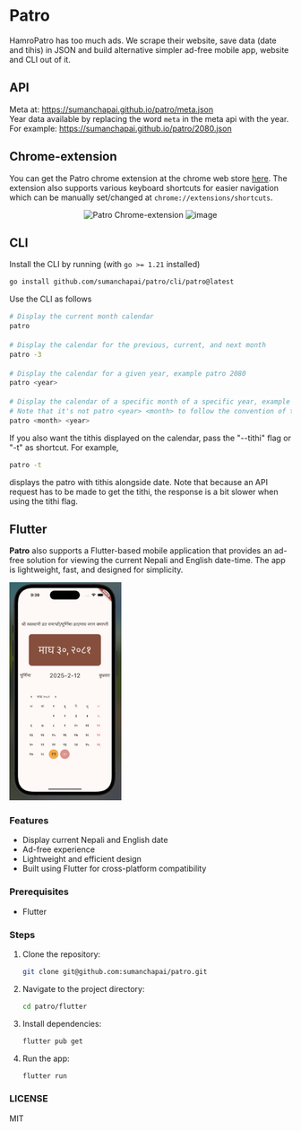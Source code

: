 # Patro

HamroPatro has too much ads. We scrape their website, save data (date and tihis)
in JSON and build alternative simpler ad-free mobile app, website and CLI out of
it.

## API

Meta at: <https://sumanchapai.github.io/patro/meta.json>\
Year data available by replacing the word `meta` in the meta api with the year.
For example: <https://sumanchapai.github.io/patro/2080.json>

## Chrome-extension

You can get the Patro chrome extension at the chrome web store
[here](https://chromewebstore.google.com/detail/patro/mnagbabdhfjkajadblahmbbddecinhml).
The extension also supports various keyboard shortcuts for easier navigation
which can be manually set/changed at `chrome://extensions/shortcuts`.

<p align='center'>
<img width="40%" height="350px" alt='Patro Chrome-extension' src="https://lh3.googleusercontent.com/fNbkcQY4EYpYh3prVBSccUbiuNxHAKpEssoWJj9OP6EZAtWtv95anq4CPuuBJpkNPB4dgN3uBLZ3D2cMg5zOk0w4kQs=s1280-w1280-h800">
<img width="40%" height="350px" alt="image" src="https://github.com/sumanchapai/patro/assets/114323952/92e42d73-f7f0-4037-99d9-32d3f07eaa96">
</p>

## CLI

Install the CLI by running (with `go >= 1.21` installed)

```bash
go install github.com/sumanchapai/patro/cli/patro@latest
```

Use the CLI as follows

```bash
# Display the current month calendar
patro

# Display the calendar for the previous, current, and next month
patro -3

# Display the calendar for a given year, example patro 2080
patro <year>

# Display the calendar of a specific month of a specific year, example patro 7 2080
# Note that it's not patro <year> <month> to follow the convention of the cal command
patro <month> <year>
```

If you also want the tithis displayed on the calendar, pass the "--tithi" flag
or "-t" as shortcut. For example,

```bash
patro -t
```

displays the patro with tithis alongside date. Note that because an API request
has to be made to get the tithi, the response is a bit slower when using the
tithi flag.

## Flutter
**Patro** also supports a Flutter-based mobile application that provides an ad-free solution for viewing the current Nepali and English date-time. The app is lightweight, fast, and designed for simplicity.

<img src="flutter/assets/screenshot.jpg" alt="Patro App Screenshot" width="200">

### Features
- Display current Nepali and English date
- Ad-free experience
- Lightweight and efficient design
- Built using Flutter for cross-platform compatibility

### Prerequisites
- Flutter

### Steps
1. Clone the repository:
   ```sh
   git clone git@github.com:sumanchapai/patro.git
   ```
2. Navigate to the project directory:
   ```sh
   cd patro/flutter
   ```
3. Install dependencies:
   ```sh
   flutter pub get
   ```
4. Run the app:
   ```sh
   flutter run
   ```

### LICENSE
MIT
